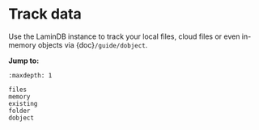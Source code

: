 # Track data

Use the LaminDB instance to track your local files, cloud files or even in-memory objects via {doc}`/guide/dobject`.

**Jump to:**

```{toctree}
:maxdepth: 1

files
memory
existing
folder
dobject
```
